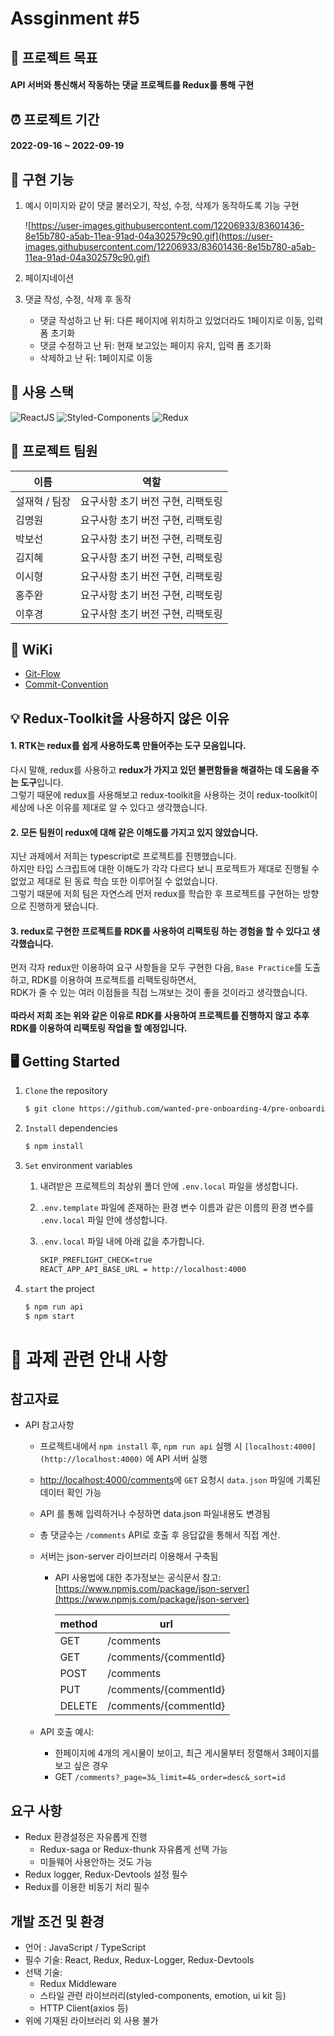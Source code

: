 # Assginment #5

## 🎯 프로젝트 목표

#### API 서버와 통신해서 작동하는 댓글 프로젝트를 Redux를 통해 구현

## ⏰ 프로젝트 기간

#### 2022-09-16 ~ 2022-09-19

## :nut_and_bolt: 구현 기능

1. 예시 이미지와 같이 댓글 불러오기, 작성, 수정, 삭제가 동작하도록 기능 구현

   ![https://user-images.githubusercontent.com/12206933/83601436-8e15b780-a5ab-11ea-91ad-04a302579c90.gif](https://user-images.githubusercontent.com/12206933/83601436-8e15b780-a5ab-11ea-91ad-04a302579c90.gif)

2. 페이지네이션

3. 댓글 작성, 수정, 삭제 후 동작

   - 댓글 작성하고 난 뒤: 다른 페이지에 위치하고 있었더라도 1페이지로 이동, 입력 폼 초기화
   - 댓글 수정하고 난 뒤: 현재 보고있는 페이지 유지, 입력 폼 초기화
   - 삭제하고 난 뒤: 1페이지로 이동

## :hammer: 사용 스택

![ReactJS](https://img.shields.io/badge/ReactJS-20232A?style=for-the-badge&logo=react&logoColor=61DAFB) 
![Styled-Components](https://img.shields.io/badge/StyledComponents-DB7093?style=for-the-badge&logo=styled-components&logoColor=white)
![Redux](https://img.shields.io/badge/redux-764ABC?style=for-the-badge&logo=redux&logoColor=white)

## :handshake: 프로젝트 팀원

| 이름          |               역할                |
| ------------- | :-------------------------------: |
| 설재혁 / 팀장 | 요구사항 초기 버전 구현, 리팩토링 |
| 김명원        | 요구사항 초기 버전 구현, 리팩토링 |
| 박보선        | 요구사항 초기 버전 구현, 리팩토링 |
| 김지혜        | 요구사항 초기 버전 구현, 리팩토링 |
| 이시형        | 요구사항 초기 버전 구현, 리팩토링 |
| 홍주완        | 요구사항 초기 버전 구현, 리팩토링 |
| 이후경        | 요구사항 초기 버전 구현, 리팩토링 |

## 📖 WiKi

- [Git-Flow](https://github.com/wanted-pre-onboarding-4/pre-onboarding-assignment-week-3-2-team-4/wiki/Convention-&-Git-Flow#git-flow)
- [Commit-Convention](https://github.com/wanted-pre-onboarding-4/pre-onboarding-assignment-week-3-2-team-4/wiki/Convention-&-Git-Flow#commit-convention)


## 💡 Redux-Toolkit을 사용하지 않은 이유
#### 1. RTK는 redux를 쉽게 사용하도록 만들어주는 도구 모음입니다. 
다시 말해, redux를 사용하고 **redux가 가지고 있던 불편함들을 해결하는 데 도움을 주는 도구**입니다.<br />
그렇기 때문에 redux를 사용해보고 redux-toolkit을 사용하는 것이 redux-toolkit이 세상에 나온 이유를 제대로 알 수 있다고 생각했습니다.
<br />
#### 2. 모든 팀원이 redux에 대해 같은 이해도를 가지고 있지 않았습니다.
지난 과제에서 저희는 typescript로 프로젝트를 진행했습니다.<br />
하지만 타입 스크립트에 대한 이해도가 각각 다르다 보니 프로젝트가 제대로 진행될 수 없었고 제대로 된 동료 학습 또한 이루어질 수 없었습니다.<br />
그렇기 때문에 저희 팀은 자연스레 먼저 redux를 학습한 후 프로젝트를 구현하는 방향으로 진행하게 됐습니다.
<br />
#### 3. redux로 구현한 프로젝트를 RDK를 사용하여 리팩토링 하는 경험을 할 수 있다고 생각했습니다.
먼저 각자 redux만 이용하여 요구 사항들을 모두 구현한 다음, `Base Practice`를 도출하고, RDK를 이용하여 프로젝트를 리팩토링하면서, <br />
RDK가 줄 수 있는 여러 이점들을 직접 느껴보는 것이 좋을 것이라고 생각했습니다.
<br />
<br />
**따라서 저희 조는 위와 같은 이유로 RDK를 사용하여 프로젝트를 진행하지 않고 추후 RDK를 이용하여 리팩토링 작업을 할 예정입니다.**
## 🖥 Getting Started

1. `Clone` the repository

   ```markdown
   $ git clone https://github.com/wanted-pre-onboarding-4/pre-onboarding-assignment-week-3-2-team-4.git
   ```

2. `Install` dependencies

   ```markdown
   $ npm install
   ```

3. `Set` environment variables

   1. 내려받은 프로젝트의 최상위 폴더 안에 `.env.local` 파일을 생성합니다.

   2. `.env.template` 파일에 존재하는 환경 변수 이름과 같은 이름의 환경 변수를 `.env.local` 파일 안에 생성합니다.

   3. `.env.local` 파일 내에 아래 값을 추가합니다.

      ```markdown
      SKIP_PREFLIGHT_CHECK=true
      REACT_APP_API_BASE_URL = http://localhost:4000
      ```

4. `start` the project

   ```markdown
   $ npm run api
   $ npm start
   ```

# 📒 과제 관련 안내 사항

## 참고자료

- API 참고사항

  - 프로젝트내에서 `npm install` 후, `npm run api` 실행 시 `[localhost:4000](http://localhost:4000)` 에 API 서버 실행
  - [http://localhost:4000/comments](http://localhost:4000/comments)에 `GET` 요청시 `data.json` 파일에 기록된 데이터 확인 가능
  - API 를 통해 입력하거나 수정하면 data.json 파일내용도 변경됨
  - 총 댓글수는 `/comments` API로 호출 후 응답값을 통해서 직접 계산.
  - 서버는 json-server 라이브러리 이용해서 구축됨

    - API 사용법에 대한 추가정보는 공식문서 참고: [https://www.npmjs.com/package/json-server](https://www.npmjs.com/package/json-server)

      | method | url                   |
      | ------ | --------------------- |
      | GET    | /comments             |
      | GET    | /comments/{commentId} |
      | POST   | /comments             |
      | PUT    | /comments/{commentId} |
      | DELETE | /comments/{commentId} |

  - API 호출 예시:
    - 한페이지에 4개의 게시물이 보이고, 최근 게시물부터 정렬해서 3페이지를 보고 싶은 경우
    - GET `/comments?_page=3&_limit=4&_order=desc&_sort=id`

## 요구 사항

- Redux 환경설정은 자유롭게 진행
  - Redux-saga or Redux-thunk 자유롭게 선택 가능
  - 미들웨어 사용안하는 것도 가능
- Redux logger, Redux-Devtools 설정 필수
- Redux를 이용한 비동기 처리 필수

## 개발 조건 및 환경

- 언어 : JavaScript / TypeScript
- 필수 기술: React, Redux, Redux-Logger, Redux-Devtools
- 선택 기술:
  - Redux Middleware
  - 스타일 관련 라이브러리(styled-components, emotion, ui kit 등)
  - HTTP Client(axios 등)
- 위에 기재된 라이브러리 외 사용 불가
